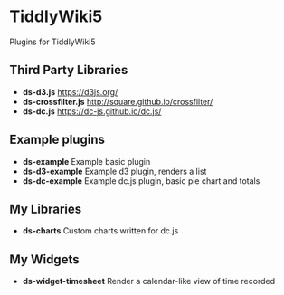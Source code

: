 # TiddlyWiki5
Plugins for TiddlyWiki5

## Third Party Libraries
* **ds-d3.js** https://d3js.org/ 
* **ds-crossfilter.js**	http://square.github.io/crossfilter/
* **ds-dc.js** https://dc-js.github.io/dc.js/

## Example plugins
* **ds-example** Example basic plugin
* **ds-d3-example**	Example d3 plugin, renders a list
* **ds-dc-example**	Example dc.js plugin, basic pie chart and totals

## My Libraries
* **ds-charts**	Custom charts written for dc.js	

## My Widgets
* **ds-widget-timesheet**	Render a calendar-like view of time recorded
